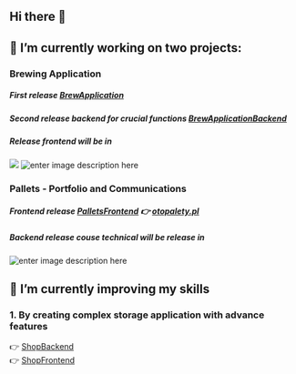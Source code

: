 ## Hi there 👋

## 🔭 I’m currently working on two projects:

### Brewing Application

##### First release [BrewApplication](https://github.com/kacperkuczynski/BrewApp)

#####  Second release backend for crucial functions [BrewApplicationBackend](https://github.com/kacperkuczynski/BrewAppBackend)
##### Release frontend will be in 
![](https://img.shields.io/badge/Angular-DD0031.svg?style=for-the-badge&logo=Angular&logoColor=white)  ![enter image description here](https://img.shields.io/badge/Bootstrap-7952B3.svg?style=for-the-badge&logo=Bootstrap&logoColor=white)

### Pallets - Portfolio and Communications
##### Frontend release [PalletsFrontend](https://github.com/kacperkuczynski/palletsFrontend)  :point_right:  [otopalety.pl](otopalety.pl)
##### Backend release couse technical will be release in 
![enter image description here](https://img.shields.io/badge/Node.js-339933.svg?style=for-the-badge&logo=nodedotjs&logoColor=white)

## 🌱 I’m currently improving my skills

### 1. By creating complex storage application with advance features
:point_right: [ShopBackend](https://github.com/kacperkuczynski/ShopBackend)
<br/> :point_right: [ShopFrontend](https://github.com/kacperkuczynski/ShopFrontend)



<!--
**kacperkuczynski/kacperkuczynski** is a ✨ _special_ ✨ repository because its `README.md` (this file) appears on your GitHub profile.

Here are some ideas to get you started:

- 🔭 I’m currently working on ...
- 🌱 I’m currently learning ...
- 👯 I’m looking to collaborate on ...
- 🤔 I’m looking for help with ...
- 💬 Ask me about ...
- 📫 How to reach me: ...
- 😄 Pronouns: ...
- ⚡ Fun fact: ...
-->
 

